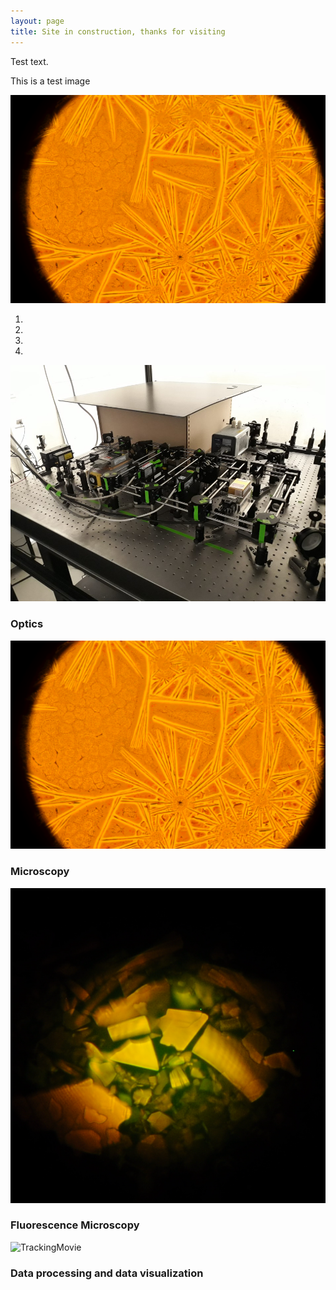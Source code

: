 ```yaml
---
layout: page
title: Site in construction, thanks for visiting
---
```

Test text.

This is a test image

<img src = "/images/Perovskite.JPG" alt='Microscopy image'> 

<section id = "presentations">
			<div class ="blue-divider"></div>
			<div class ="heading">
			</div>
            <div id ="myCarousel" class="carousel slide text-center" data-ride="carousel">
				<ol class="carousel-indicators">
					<li data-target="#myCarousel" data-slide-to="0" class="active"></li>
					<li data-target="#myCarousel" data-slide-to="1"></li>
					<li data-target="#myCarousel" data-slide-to="2"></li>
					<li data-target="#myCarousel" data-slide-to="3"></li>
				</ol>
				<div class="carousel-inner" role="listbox">
					<div class="carousel-item active">
						<img src="/images/setup.jpg" alt= "Optics">
						<div class="carousel-caption">
							<h3>Optics</h3>
						</div>
					</div>
					<div class="carousel-item">
						<img src="/images/Perovskite.jpg" alt= "MicroscopyImage">
						<div class="carousel-caption">
						<h3>Microscopy</h3>
						</div>
					</div>		
					<div class="carousel-item">
						<img src="/images/2DP.png" alt= "MicroscopyImage">
						<div class="carousel-caption">
						<h3>Fluorescence Microscopy</h3>
						</div>
					</div>
					<div class="carousel-item">
						<img src="/images/TrackMovie.gif" alt= "TrackingMovie">
						<div class="carousel-caption">
							<h3>Data processing and data visualization</h3>
						</div>
					</div>
				</div>
				<a class="carousel-control-prev" href="#myCarousel" data-slide="prev" role="button"> <span class="fa fa-arrow-left"></span></a>
				<a class="carousel-control-next " href="#myCarousel" data-slide="next" role="button"> <span class="fa fa-arrow-right"></span></a>
			</div>			
</section>